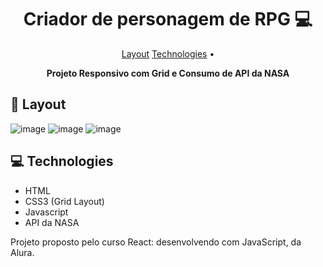 
<h1 align="center" style="font-weight: bold;">Criador de personagem de RPG 💻</h1>

<p align="center">
 <a href="#layout">Layout</a> 
 <a href="#tech">Technologies</a> • 
</p>

<p align="center">
    <b>Projeto Responsivo com Grid e Consumo de API da NASA</b>
</p>


<h2 id="layout">🎨 Layout</h2>

<p align="center">

   ![image](https://github.com/user-attachments/assets/97ffa528-f881-424a-97db-6617690a1ac6)
   ![image](https://github.com/user-attachments/assets/888f9436-c7ce-49d3-a67d-07589a768d20)
   ![image](https://github.com/user-attachments/assets/f1408caf-f416-4ac4-8c58-080a9c725418)
</p>

<h2 id="technologies">💻 Technologies</h2>
<ul>
 <li>HTML</li>
 <li>CSS3 (Grid Layout)</li>
 <li>Javascript</li>
 <li>API da NASA</li>
</ul>







<p>Projeto proposto pelo curso React: desenvolvendo com JavaScript, da Alura.</p>

